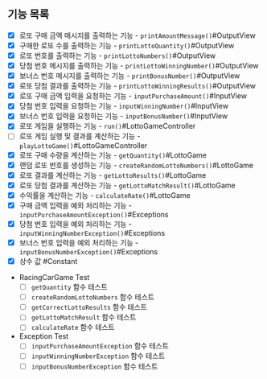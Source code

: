 ## 기능 목록

- [x] 로또 구매 금액 메시지를 출력하는 기능 - `printAmountMessage()`#OutputView
- [x] 구매한 로또 수를 출력하는 기능 - `printLottoQuantity()`#OutputView
- [x] 로또 번호를 출력하는 기능 - `printLottoNumbers()`#OutputView
- [x] 당첨 번호 메시지를 출력하는 기능 - `printLottoWinningNumber()`#OutputView
- [x] 보너스 번호 메시지를 출력하는 기능 - `printBonusNumber()`#OutputView
- [x] 로또 당첨 결과를 출력하는 기능 - `printLottoWinningResults()`#OutputView
- [x] 로또 구매 금액 입력을 요청하는 기능 - `inputPurchaseAmount()`#InputView
- [x] 당첨 번호 입력을 요청하는 기능 - `inputWinningNumber()`#InputView
- [x] 보너스 번호 입력을 요청하는 기능 - `inputBonusNumber()`#InputView
- [x] 로또 게임을 실행하는 기능 - `run()`#LottoGameController
- [ ] 로또 게임 실행 및 결과를 계산하는 기능 - `playLottoGame()`#LottoGameController
- [x] 로또 구매 수량을 계산하는 기능 - `getQuantity()`#LottoGame
- [x] 랜덤 로또 번호를 생성하는 기능 - `createRandomLottoNumbers()`#LottoGame
- [x] 로또 결과를 계산하는 기능 - `getLottoResults()`#LottoGame
- [x] 로또 당첨 결과를 계산하는 기능 - `getLottoMatchResult()`#LottoGame
- [x] 수익률을 계산하는 기능 - `calculateRate()`#LottoGame
- [x] 구매 금액 입력을 예외 처리하는 기능 - `inputPurchaseAmountException()`#Exceptions
- [x] 당첨 번호 입력을 예외 처리하는 기능 - `inputWinningNumberException()`#Exceptions
- [x] 보너스 번호 입력을 예외 처리하는 기능 - `inputBonusNumberException()`#Exceptions
- [x] 상수 값 #Constant
- RacingCarGame Test
  - [ ] `getQuantity` 함수 테스트
  - [ ] `createRandomLottoNumbers` 함수 테스트
  - [ ] `getCorrectLottoResults` 함수 테스트
  - [ ] `getLottoMatchResult` 함수 테스트
  - [ ] `calculateRate` 함수 테스트
- Exception Test
  - [ ] `inputPurchaseAmountException` 함수 테스트
  - [ ] `inputWinningNumberException` 함수 테스트
  - [ ] `inputBonusNumberException` 함수 테스트
